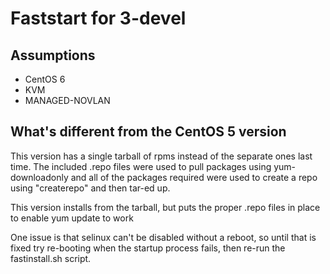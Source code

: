 Faststart for 3-devel
=====================


Assumptions
-----------

  * CentOS 6
  * KVM
  * MANAGED-NOVLAN


What's different from the CentOS 5 version
------------------------------------------

This version has a single tarball of rpms instead of the separate ones last time. The included .repo files were used to pull packages using yum-downloadonly and all of the packages required were used to create a repo using "createrepo" and then tar-ed up.

This version installs from the tarball, but puts the proper .repo files in place to enable yum update to work

One issue is that selinux can't be disabled without a reboot, so until that is fixed try re-booting when the startup process fails, then re-run the fastinstall.sh script.

